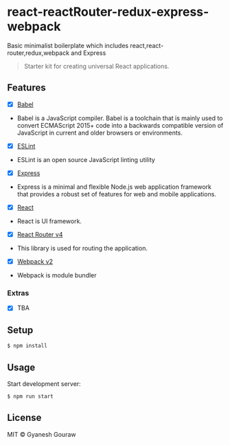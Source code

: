 # react-reactRouter-redux-express-webpack
Basic minimalist boilerplate which includes react,react-router,redux,webpack and Express



> Starter kit for creating universal React applications.

## Features

- [x] [Babel](https://babeljs.io/)   
 - Babel is a JavaScript compiler. Babel is a toolchain that is mainly used to convert ECMAScript 2015+ code into a backwards compatible version of JavaScript in current and older browsers or environments. 
- [x] [ESLint](http://eslint.org/) 
 - ESLint is an open source JavaScript linting utility 
- [x] [Express](http://expressjs.com/) 
 - Express is a minimal and flexible Node.js web application framework that provides a robust set of features for web and mobile applications.
- [x] [React](http://facebook.github.io/react/) 
 - React is UI framework.
- [x] [React Router v4](https://github.com/reactjs/react-router)
 - This library is used for routing the application.
- [x] [Webpack v2](https://webpack.github.io)
 - Webpack is module bundler

### Extras
- [x] TBA

## Setup

```bash
$ npm install
```

## Usage

Start development server:

```bash
$ npm run start
```


## License

MIT © Gyanesh Gouraw

